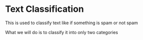 # Text Classification
This is used to classify text like if something is spam or not spam

What we will do is to classify it into only two categories
 